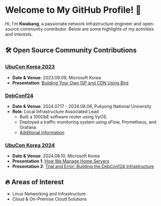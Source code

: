 # Welcome to My GitHub Profile! 👋

Hi, I'm **Kwabang**, a passionate network infrastructure engineer and open-source community contributor. Below are some highlights of my activities and interests.

## 🛠️ Open Source Community Contributions

### [UbuCon Korea 2023](https://2023.ubuntu-kr.org/)
- **Date & Venue**: 2023.09.09, Microsoft Korea
- **Presentation**: [Building Your Own ISP and CDN Using Bird](https://events.canonical.com/event/32/contributions/171/)
  
### [DebConf24](https://debconf24.debconf.org/)
- **Date & Venue**: 2024.07.17 - 2024.08.06, Pukyong National University
- **Role**: Local Infrastructure Associated Lead
  - Built a 100GbE software router using VyOS.
  - Deployed a traffic monitoring system using sFlow, Prometheus, and Grafana.
  - [Additional information](http://debconf24.kreonet.net)
  
### [UbuCon Korea 2024](https://2024.ubuntu-kr.org/)
- **Date & Venue**: 2024.08.10, Microsoft Korea
- **Presentation 1**: [How We Manage Home Servers](https://events.canonical.com/event/48/contributions/440/)
- **Presentation 2**: [Trial and Error: Building the DebConf24 Infrastructure](https://events.canonical.com/event/48/contributions/439/)

## 🔥 Areas of Interest
- Linux Networking and Infrastructure
- Cloud & On-Premise Cloud Solutions
